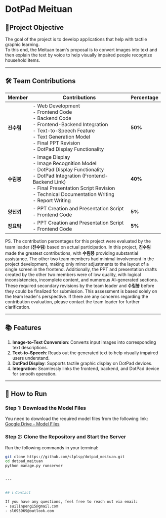 # DotPad Meituan

## 📌Project Objective
The goal of the project is to develop applications that help with tactile graphic learning.  
To this end, the Meituan team's proposal is to convert images into text and then explain the text by voice to help visually impaired people recognize household items.

---

## 🛠️ Team Contributions

| Member        | Contributions                                                                                                                  | Percentage        |
|---------------|-------------------------------------------------------------------------------------------------------------------------------|-------------------|
| **진수림**       | - Web Development <br> - Frontend Code <br> - Backend Code <br> - Frontend-Backend Integration <br> - Text-to-Speech Feature <br> - Text Generation Model <br> - Final PPT Revision    <br> - DotPad Display Functionality                               | **50%**           |
| **수림봉**       | - Image Display <br> - Image Recognition Model <br> - DotPad Display Functionality <br> - DotPad Integration (Frontend-Backend Link) <br> - Final Presentation Script Revision <br> - Technical Documentation Writing <br> - Report Writing                                    | **40%**           |
| **양신뢰**       | - PPT Creation and Presentation Script <br> - Frontend Code                                                                            | **5%**            |
| **장요탁**       | - PPT Creation and Presentation Script <br> - Frontend Code                                                                            | **5%**            |


PS. The contribution percentages for this project were evaluated by the team leader (**진수림**) based on actual participation. In this project, **진수림** made the greatest contributions, with **수림봉** providing substantial assistance. The other two team members had minimal involvement in the project development, making only minor adjustments to the layout of a single screen in the frontend.
Additionally, the PPT and presentation drafts created by the other two members were of low quality, with logical inconsistencies, incomplete content, and numerous AI-generated sections. These required secondary revisions by the team leader and **수림봉** before they could be finalized for submission.
This assessment is based solely on the team leader's perspective. If there are any concerns regarding the contribution evaluation, please contact the team leader for further clarification.

---

## 📚 Features
1. **Image-to-Text Conversion**: Converts input images into corresponding text descriptions.
2. **Text-to-Speech**: Reads out the generated text to help visually impaired users understand.
3. **DotPad Display**: Supports tactile graphic display on DotPad devices.
4. **Integration**: Seamlessly links the frontend, backend, and DotPad device for smooth operation.



---


## 🚀 How to Run

### Step 1: Download the Model Files
You need to download the required model files from the following link:
[Google Drive - Model Files](https://drive.google.com/drive/folders/1ZyE13mffdJcaNbRVeaDR_xg42sDUG-MU?usp=sharing)

### Step 2: Clone the Repository and Start the Server
Run the following commands in your terminal:
```bash
git clone https://github.com/slplsp/dotpad_meituan.git
cd dotpad_meituan
python manage.py runserver

   
---


## 📞 Contact

If you have any questions, feel free to reach out via email:  
- suilinpeng15@gmail.com
- sl695969@outlook.com




